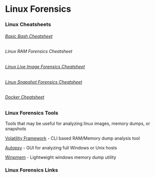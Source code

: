 # Linux Forensics

### Linux Cheatsheets

###### [Basic Bash Cheatsheet](https://github.com/NetSecQuin/Quintessence/blob/main/Git-Data/Resources/Bash%20Cheatsheet.md)

###### Linux RAM Forensics Cheatsheet

###### [Linux Live Image Forensics Cheatsheet](https://github.com/NetSecQuin/Quintessence/blob/main/Git-Data/Resources/Linux%20Live%20Image%20Forensics%20Cheatsheet.md)

###### [Linux Snapshot Forensics Cheatsheet](https://github.com/NetSecQuin/Quintessence/blob/main/Git-Data/Resources/Linux%20Snapshot%20Forensics%20Cheatsheet.md)

###### [Docker Cheatsheet](https://github.com/NetSecQuin/Quintessence/blob/main/Git-Data/Resources/Docker%20Cheatsheet.md)

### Linux Forensics Tools
Tools that may be useful for analyzing linux images, memory dumps, or snapshots

[Volatility Framework](https://volatilityfoundation.org/releases) - CLI based RAM/Memory dump analysis tool

[Autopsy](https://autopsy.com) - GUI for analyzing full Windows or Unix hosts

[Winpmem](https://github.com/Velocidex/WinPmem) - Lightweight windows memory dump utility

### Linux Forensics Links

